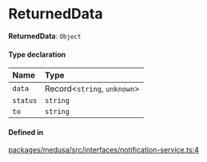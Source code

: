 # ReturnedData

 **ReturnedData**: `Object`

#### Type declaration

| Name | Type |
| :------ | :------ |
| `data` | Record<`string`, `unknown`\> |
| `status` | `string` |
| `to` | `string` |

#### Defined in

[packages/medusa/src/interfaces/notification-service.ts:4](https://github.com/medusajs/medusa/blob/3d9f5ae63/packages/medusa/src/interfaces/notification-service.ts#L4)
